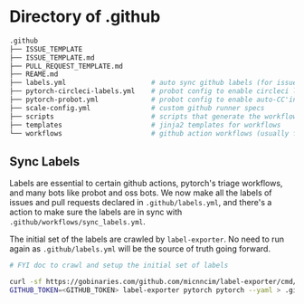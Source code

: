 # Directory of .github

```sh
.github
├── ISSUE_TEMPLATE
├── ISSUE_TEMPLATE.md
├── PULL_REQUEST_TEMPLATE.md
├── REAME.md
├── labels.yml                     # auto sync github labels (for issues and pr)
├── pytorch-circleci-labels.yml    # probot config to enable circleci label dispatch
├── pytorch-probot.yml             # probot config to enable auto-CC'ing based on labels
├── scale-config.yml               # custom github runner specs
├── scripts                        # scripts that generate the workflows (using tempaltes)
├── templates                      # jinja2 templates for workflows
└── workflows                      # github action workflows (usually for CI)
```

## Sync Labels

Labels are essential to certain github actions, pytorch's triage workflows, and many bots
like probot and oss bots. We now make all the labels of issues and pull requests declared
in `.github/labels.yml`, and there's a action to make sure the labels are in sync
with `.github/workflows/sync_labels.yml`.

The initial set of the labels are crawled by `label-exporter`. No need to run again as
`.github/labels.yml` will be the source of truth going forward.

```sh
# FYI doc to crawl and setup the initial set of labels

curl -sf https://gobinaries.com/github.com/micnncim/label-exporter/cmd/label-exporter | sh
GITHUB_TOKEN=<GITHUB_TOKEN> label-exporter pytorch pytorch --yaml > .github/labels.yml
```

